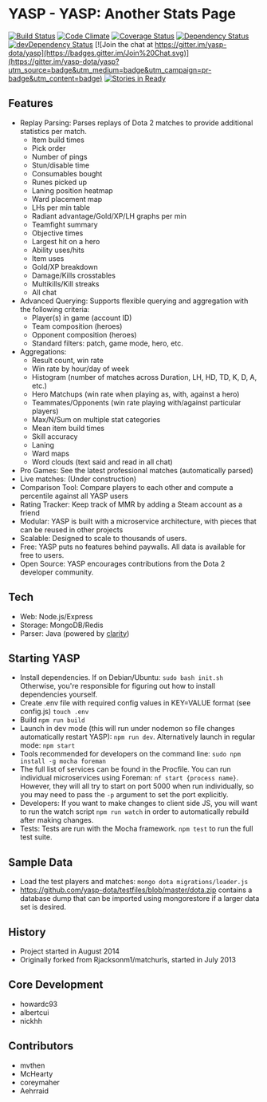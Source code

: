 YASP - YASP: Another Stats Page
====
[![Build Status](https://travis-ci.org/yasp-dota/yasp.svg)](https://travis-ci.org/yasp-dota/yasp)
[![Code Climate](https://codeclimate.com/github/yasp-dota/yasp/badges/gpa.svg)](https://codeclimate.com/github/yasp-dota/yasp)
[![Coverage Status](https://coveralls.io/repos/yasp-dota/yasp/badge.svg)](https://coveralls.io/r/yasp-dota/yasp)
[![Dependency Status](https://david-dm.org/yasp-dota/yasp.svg)](https://david-dm.org/yasp-dota/yasp)
[![devDependency Status](https://david-dm.org/yasp-dota/yasp/dev-status.svg)](https://david-dm.org/yasp-dota/yasp#info=devDependencies)
[![Join the chat at https://gitter.im/yasp-dota/yasp](https://badges.gitter.im/Join%20Chat.svg)](https://gitter.im/yasp-dota/yasp?utm_source=badge&utm_medium=badge&utm_campaign=pr-badge&utm_content=badge)
[![Stories in Ready](https://badge.waffle.io/yasp-dota/yasp.svg?label=ready&title=Ready)](http://waffle.io/yasp-dota/yasp)

Features
----
* Replay Parsing: Parses replays of Dota 2 matches to provide additional statistics per match.
  * Item build times
  * Pick order
  * Number of pings
  * Stun/disable time
  * Consumables bought
  * Runes picked up
  * Laning position heatmap
  * Ward placement map
  * LHs per min table
  * Radiant advantage/Gold/XP/LH graphs per min
  * Teamfight summary
  * Objective times
  * Largest hit on a hero
  * Ability uses/hits
  * Item uses
  * Gold/XP breakdown
  * Damage/Kills crosstables
  * Multikills/Kill streaks
  * All chat
* Advanced Querying: Supports flexible querying and aggregation with the following criteria:
  * Player(s) in game (account ID)
  * Team composition (heroes)
  * Opponent composition (heroes)
  * Standard filters: patch, game mode, hero, etc.
* Aggregations:
  * Result count, win rate
  * Win rate by hour/day of week
  * Histogram (number of matches across Duration, LH, HD, TD, K, D, A, etc.)
  * Hero Matchups (win rate when playing as, with, against a hero)
  * Teammates/Opponents (win rate playing with/against particular players)
  * Max/N/Sum on multiple stat categories
  * Mean item build times
  * Skill accuracy
  * Laning
  * Ward maps
  * Word clouds (text said and read in all chat)
* Pro Games: See the latest professional matches (automatically parsed)
* Live matches: (Under construction)
* Comparison Tool: Compare players to each other and compute a percentile against all YASP users
* Rating Tracker: Keep track of MMR by adding a Steam account as a friend
* Modular: YASP is built with a microservice architecture, with pieces that can be reused in other projects
* Scalable: Designed to scale to thousands of users.
* Free: YASP puts no features behind paywalls.  All data is available for free to users.
* Open Source: YASP encourages contributions from the Dota 2 developer community.

Tech
----
* Web: Node.js/Express
* Storage: MongoDB/Redis
* Parser: Java (powered by [clarity](https://github.com/skadistats/clarity))

Starting YASP
----
* Install dependencies.  If on Debian/Ubuntu: `sudo bash init.sh`  Otherwise, you're responsible for figuring out how to install dependencies yourself.
* Create .env file with required config values in KEY=VALUE format (see config.js) `touch .env`
* Build `npm run build`
* Launch in dev mode (this will run under nodemon so file changes automatically restart YASP): `npm run dev`.  Alternatively launch in regular mode: `npm start`
* Tools recommended for developers on the command line: `sudo npm install -g mocha foreman`
* The full list of services can be found in the Procfile.  You can run individual microservices using Foreman: `nf start {process name}`.  However, they will all try to start on port 5000 when run individually, so you may need to pass the `-p` argument to set the port explicitly.
* Developers: If you want to make changes to client side JS, you will want to run the watch script `npm run watch` in order to automatically rebuild after making changes.
* Tests: Tests are run with the Mocha framework.  `npm test` to run the full test suite.

Sample Data
----
* Load the test players and matches: `mongo dota migrations/loader.js`
* https://github.com/yasp-dota/testfiles/blob/master/dota.zip contains a database dump that can be imported using mongorestore if a larger data set is desired.

History
----
* Project started in August 2014
* Originally forked from Rjacksonm1/matchurls, started in July 2013

Core Development
----
* howardc93
* albertcui
* nickhh

Contributors
----
* mvthen
* McHearty
* coreymaher
* Aehrraid
